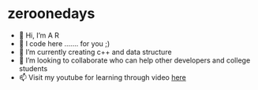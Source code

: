 # zeroonedays

- 👋 Hi, I’m A R
- 👀 I code here  ....... for you ;)
- 🌱 I’m currently creating c++ and data structure
- 💞️ I’m looking to collaborate who can help other developers and college students
- 📫 Visit my youtube for learning through video [here](https://www.youtube.com/channel/UCEtEsM4FLk36R54dTUo5IDA)

<!---
zeroonedays/zeroonedays is a ✨ special ✨ repository because its `README.md` (this file) appears on your GitHub profile.
You can click the Preview link to take a look at your changes.
--->
